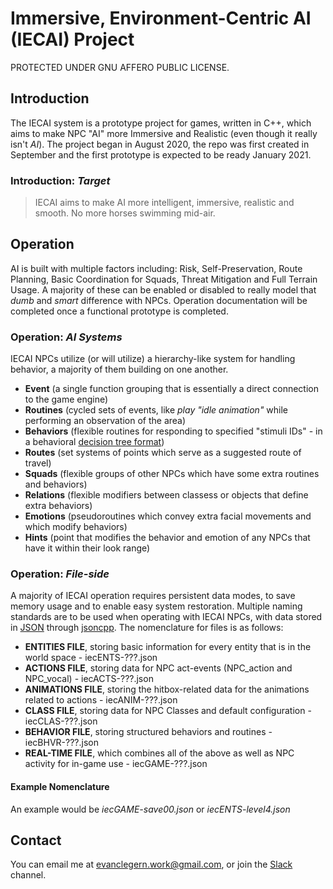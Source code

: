 # Immersive, Environment-Centric AI  (IECAI) Project
PROTECTED UNDER GNU AFFERO PUBLIC LICENSE.
## Introduction
The IECAI system is a prototype project for games, written in C++, which aims to make NPC "AI" more Immersive and Realistic (even though it really isn't _AI_). The project began in August 2020, the repo was first created in September and the first prototype is expected to be ready January 2021. 

### Introduction: _Target_
> IECAI aims to make AI more intelligent, immersive, realistic and smooth. No more horses swimming mid-air.

## Operation
AI is built with multiple factors including: Risk, Self-Preservation, Route Planning, Basic Coordination for Squads, Threat Mitigation and Full Terrain Usage. A majority of these can be enabled or disabled to really model that *dumb* and *smart* difference with NPCs. Operation documentation will be completed once a functional prototype is completed.
  
### Operation: _AI Systems_
IECAI NPCs utilize (or will utilize) a hierarchy-like system for handling behavior, a majority of them building on one another.
  - **Event** (a single function grouping that is essentially a direct connection to the game engine)
  - **Routines** (cycled sets of events, like _play "idle animation"_ while performing an observation of the area)
  - **Behaviors** (flexible routines for responding to specified "stimuli IDs" - in a behavioral [decision tree format](https://en.wikipedia.org/wiki/Decision_tree "Wikipedia Page"))
  - **Routes** (set systems of points which serve as a suggested route of travel)
  - **Squads** (flexible groups of other NPCs which have some extra routines and behaviors)
  - **Relations** (flexible modifiers between classess or objects that define extra behaviors)
  - **Emotions** (pseudoroutines which convey extra facial movements and which modify behaviors)
  - **Hints** (point that modifies the behavior and emotion of any NPCs that have it within their look range)

### Operation: _File-side_
A majority of IECAI operation requires persistent data modes, to save memory usage and to enable easy system restoration. Multiple naming standards are to be used when operating with IECAI NPCs, with data stored in [JSON](https://en.wikipedia.org/wiki/JSON) through [jsoncpp](https://github.com/open-source-parsers/jsoncpp). The nomenclature for files is as follows:
  - **ENTITIES FILE**, storing basic information for every entity that is in the world space - iecENTS-???.json
  - **ACTIONS FILE**, storing data for NPC act-events (NPC_action and NPC_vocal) - iecACTS-???.json
  - **ANIMATIONS FILE**, storing the hitbox-related data for the animations related to actions - iecANIM-???.json
  - **CLASS FILE**, storing data for NPC Classes and default configuration - iecCLAS-???.json
  - **BEHAVIOR FILE**, storing structured behaviors and routines - iecBHVR-???.json
  - **REAL-TIME FILE**, which combines all of the above as well as NPC activity for in-game use - iecGAME-???.json
#### Example Nomenclature
An example would be *iecGAME-save00.json* or *iecENTS-level4.json*

## Contact
You can email me at evanclegern.work@gmail.com, or join the [Slack](https://iecai.slack.com) channel.
